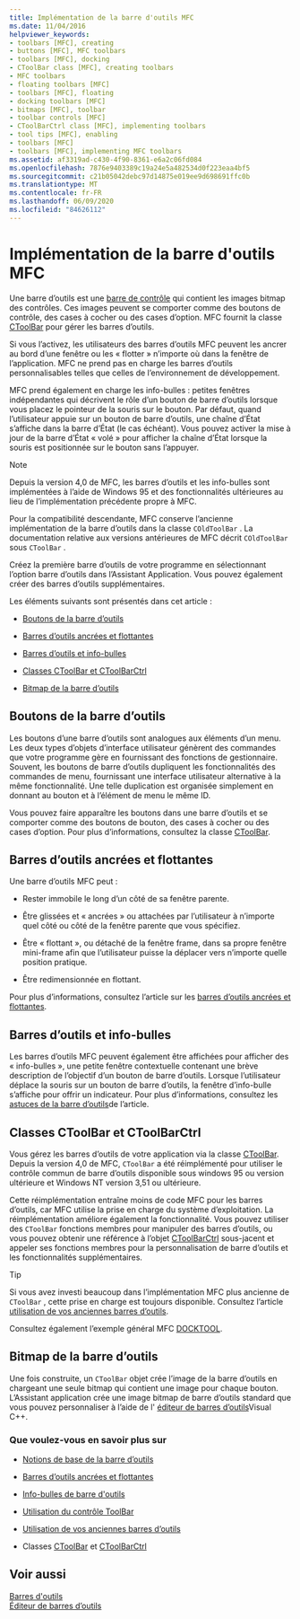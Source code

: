 ```yaml
---
title: Implémentation de la barre d'outils MFC
ms.date: 11/04/2016
helpviewer_keywords:
- toolbars [MFC], creating
- buttons [MFC], MFC toolbars
- toolbars [MFC], docking
- CToolBar class [MFC], creating toolbars
- MFC toolbars
- floating toolbars [MFC]
- toolbars [MFC], floating
- docking toolbars [MFC]
- bitmaps [MFC], toolbar
- toolbar controls [MFC]
- CToolBarCtrl class [MFC], implementing toolbars
- tool tips [MFC], enabling
- toolbars [MFC]
- toolbars [MFC], implementing MFC toolbars
ms.assetid: af3319ad-c430-4f90-8361-e6a2c06fd084
ms.openlocfilehash: 7876e9403389c19a24e5a482534d0f223eaa4bf5
ms.sourcegitcommit: c21b05042debc97d14875e019ee9d698691ffc0b
ms.translationtype: MT
ms.contentlocale: fr-FR
ms.lasthandoff: 06/09/2020
ms.locfileid: "84626112"
---
```

# <a name="mfc-toolbar-implementation"></a>Implémentation de la barre d'outils MFC

Une barre d’outils est une [barre de contrôle](control-bars.md) qui contient les images bitmap des contrôles. Ces images peuvent se comporter comme des boutons de contrôle, des cases à cocher ou des cases d’option. MFC fournit la classe [CToolBar](reference/ctoolbar-class.md) pour gérer les barres d’outils.

Si vous l’activez, les utilisateurs des barres d’outils MFC peuvent les ancrer au bord d’une fenêtre ou les « flotter » n’importe où dans la fenêtre de l’application. MFC ne prend pas en charge les barres d’outils personnalisables telles que celles de l’environnement de développement.

MFC prend également en charge les info-bulles : petites fenêtres indépendantes qui décrivent le rôle d’un bouton de barre d’outils lorsque vous placez le pointeur de la souris sur le bouton. Par défaut, quand l’utilisateur appuie sur un bouton de barre d’outils, une chaîne d’État s’affiche dans la barre d’État (le cas échéant). Vous pouvez activer la mise à jour de la barre d’État « volé » pour afficher la chaîne d’État lorsque la souris est positionnée sur le bouton sans l’appuyer.

> [!NOTE]
> Depuis la version 4,0 de MFC, les barres d’outils et les info-bulles sont implémentées à l’aide de Windows 95 et des fonctionnalités ultérieures au lieu de l’implémentation précédente propre à MFC.

Pour la compatibilité descendante, MFC conserve l’ancienne implémentation de la barre d’outils dans la classe `COldToolBar` . La documentation relative aux versions antérieures de MFC décrit `COldToolBar` sous `CToolBar` .

Créez la première barre d’outils de votre programme en sélectionnant l’option barre d’outils dans l’Assistant Application. Vous pouvez également créer des barres d’outils supplémentaires.

Les éléments suivants sont présentés dans cet article :

- [Boutons de la barre d’outils](#_core_toolbar_buttons)

- [Barres d’outils ancrées et flottantes](#_core_docking_and_floating_toolbars)

- [Barres d’outils et info-bulles](#_core_toolbars_and_tool_tips)

- [Classes CToolBar et CToolBarCtrl](#_core_the_ctoolbar_and_ctoolbarctrl_classes)

- [Bitmap de la barre d’outils](#_core_the_toolbar_bitmap)

## <a name="toolbar-buttons"></a><a name="_core_toolbar_buttons"></a>Boutons de la barre d’outils

Les boutons d’une barre d’outils sont analogues aux éléments d’un menu. Les deux types d’objets d’interface utilisateur génèrent des commandes que votre programme gère en fournissant des fonctions de gestionnaire. Souvent, les boutons de barre d’outils dupliquent les fonctionnalités des commandes de menu, fournissant une interface utilisateur alternative à la même fonctionnalité. Une telle duplication est organisée simplement en donnant au bouton et à l’élément de menu le même ID.

Vous pouvez faire apparaître les boutons dans une barre d’outils et se comporter comme des boutons de bouton, des cases à cocher ou des cases d’option. Pour plus d’informations, consultez la classe [CToolBar](reference/ctoolbar-class.md).

## <a name="docking-and-floating-toolbars"></a><a name="_core_docking_and_floating_toolbars"></a>Barres d’outils ancrées et flottantes

Une barre d’outils MFC peut :

- Rester immobile le long d’un côté de sa fenêtre parente.

- Être glissées et « ancrées » ou attachées par l’utilisateur à n’importe quel côté ou côté de la fenêtre parente que vous spécifiez.

- Être « flottant », ou détaché de la fenêtre frame, dans sa propre fenêtre mini-frame afin que l’utilisateur puisse la déplacer vers n’importe quelle position pratique.

- Être redimensionnée en flottant.

Pour plus d’informations, consultez l’article sur les [barres d’outils ancrées et flottantes](docking-and-floating-toolbars.md).

## <a name="toolbars-and-tool-tips"></a><a name="_core_toolbars_and_tool_tips"></a>Barres d’outils et info-bulles

Les barres d’outils MFC peuvent également être affichées pour afficher des « info-bulles », une petite fenêtre contextuelle contenant une brève description de l’objectif d’un bouton de barre d’outils. Lorsque l’utilisateur déplace la souris sur un bouton de barre d’outils, la fenêtre d’info-bulle s’affiche pour offrir un indicateur. Pour plus d’informations, consultez les [astuces de la barre d’outils](toolbar-tool-tips.md)de l’article.

## <a name="the-ctoolbar-and-ctoolbarctrl-classes"></a><a name="_core_the_ctoolbar_and_ctoolbarctrl_classes"></a>Classes CToolBar et CToolBarCtrl

Vous gérez les barres d’outils de votre application via la classe [CToolBar](reference/ctoolbar-class.md). Depuis la version 4,0 de MFC, `CToolBar` a été réimplémenté pour utiliser le contrôle commun de barre d’outils disponible sous windows 95 ou version ultérieure et Windows NT version 3,51 ou ultérieure.

Cette réimplémentation entraîne moins de code MFC pour les barres d’outils, car MFC utilise la prise en charge du système d’exploitation. La réimplémentation améliore également la fonctionnalité. Vous pouvez utiliser des `CToolBar` fonctions membres pour manipuler des barres d’outils, ou vous pouvez obtenir une référence à l’objet [CToolBarCtrl](reference/ctoolbarctrl-class.md) sous-jacent et appeler ses fonctions membres pour la personnalisation de barre d’outils et les fonctionnalités supplémentaires.

> [!TIP]
> Si vous avez investi beaucoup dans l’implémentation MFC plus ancienne de `CToolBar` , cette prise en charge est toujours disponible. Consultez l’article [utilisation de vos anciennes barres d’outils](using-your-old-toolbars.md).

Consultez également l’exemple général MFC [DOCKTOOL](../overview/visual-cpp-samples.md).

## <a name="the-toolbar-bitmap"></a><a name="_core_the_toolbar_bitmap"></a>Bitmap de la barre d’outils

Une fois construite, un `CToolBar` objet crée l’image de la barre d’outils en chargeant une seule bitmap qui contient une image pour chaque bouton. L’Assistant application crée une image bitmap de barre d’outils standard que vous pouvez personnaliser à l’aide de l' [éditeur de barres d’outils](../windows/toolbar-editor.md)Visual C++.

### <a name="what-do-you-want-to-know-more-about"></a>Que voulez-vous en savoir plus sur

- [Notions de base de la barre d’outils](toolbar-fundamentals.md)

- [Barres d’outils ancrées et flottantes](docking-and-floating-toolbars.md)

- [Info-bulles de barre d'outils](toolbar-tool-tips.md)

- [Utilisation du contrôle ToolBar](working-with-the-toolbar-control.md)

- [Utilisation de vos anciennes barres d’outils](using-your-old-toolbars.md)

- Classes [CToolBar](reference/ctoolbar-class.md) et [CToolBarCtrl](reference/ctoolbarctrl-class.md)

## <a name="see-also"></a>Voir aussi

[Barres d'outils](toolbars.md)<br/>
[Éditeur de barres d’outils](../windows/toolbar-editor.md)
